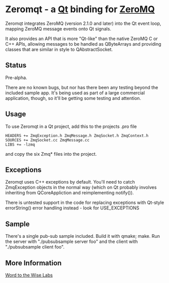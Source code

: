 Zeromqt - a [Qt][] binding for [ZeroMQ][]
=========================================

Zeromqt integrates ZeroMQ (version 2.1.0 and later) into the Qt event loop,
mapping ZeroMQ message events onto Qt signals.

It also provides an API that is more "Qt-like" than the native ZeroMQ C or C++
APIs, allowing messages to be handled as QByteArrays and providing classes
that are similar in style to QAbstractSocket.

Status
------

Pre-alpha.

There are no known bugs, but nor has there been any testing beyond
the included sample app. It's being used as part of a large commercial
application, though, so it'll be getting some testing and attention.

Usage
-----

To use Zeromqt in a Qt project, add this to the projects .pro file

    HEADERS += ZmqException.h ZmqMessage.h ZmqSocket.h ZmqContext.h
    SOURCES += ZmqSocket.cc ZmqMessage.cc
    LIBS += -lzmq

and copy the six Zmq* files into the project.

Exceptions
----------

Zeromqt uses C++ exceptions by default. You'll need to catch ZmqException
objects in the normal way (which on Qt probably involves inheriting from
QCoreAppliction and reimplementing notify()).

There is untested support in the code for replacing exceptions with Qt-style
errorString() error handling instead - look for USE_EXCEPTIONS

Sample
------

There's a single pub-sub sample included. Build it with qmake; make. Run the
server with "./pubsubsample server foo" and the client with
"./pubsubsample client foo".

More Information
----------------

[Word to the Wise Labs](http://labs.wordtothewise.com/zeromqt/)

[qt]:     http://qt.nokia.com/ "Qt"
[zeromq]: http://zeromq.com/   "ZeroMQ"
